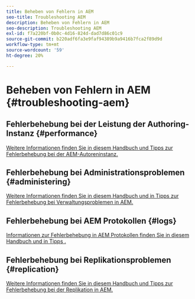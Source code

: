 ```yaml
---
title: Beheben von Fehlern in AEM
seo-title: Troubleshooting AEM
description: Beheben von Fehlern in AEM
seo-description: Troubleshooting AEM
exl-id: f7a220bf-0b0c-4d16-824d-dad7d86c01c9
source-git-commit: b220adf6fa3e9faf94389b9a9416b7fca2f89d9d
workflow-type: tm+mt
source-wordcount: '59'
ht-degree: 20%

---
```


# Beheben von Fehlern in AEM {#troubleshooting-aem}

## Fehlerbehebung bei der Leistung der Authoring-Instanz {#performance}

[Weitere Informationen finden Sie in diesem Handbuch und Tipps zur Fehlerbehebung bei der AEM-Autoreninstanz.](/help/sites-authoring/troubleshooting.md)

## Fehlerbehebung bei Administrationsproblemen {#administering}

[Weitere Informationen finden Sie in diesem Handbuch und in Tipps zur Fehlerbehebung bei Verwaltungsproblemen in AEM.](/help/sites-administering/troubleshoot.md)

## Fehlerbehebung bei AEM Protokollen {#logs}

[Informationen zur Fehlerbehebung in AEM Protokollen finden Sie in diesem Handbuch und in Tipps .](/help/sites-administering/troubleshooting.md)

## Fehlerbehebung bei Replikationsproblemen {#replication}

[Weitere Informationen finden Sie in diesem Handbuch und Tipps zur Fehlerbehebung bei der Replikation in AEM.](/help/sites-deploying/troubleshoot-rep.md)
